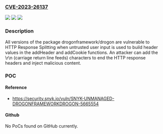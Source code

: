 ### [CVE-2023-26137](https://cve.mitre.org/cgi-bin/cvename.cgi?name=CVE-2023-26137)
![](https://img.shields.io/static/v1?label=Product&message=drogonframework%2Fdrogon&color=blue)
![](https://img.shields.io/static/v1?label=Version&message=0%3C%20*%20&color=brighgreen)
![](https://img.shields.io/static/v1?label=Vulnerability&message=HTTP%20Response%20Splitting&color=brighgreen)

### Description

All versions of the package drogonframework/drogon are vulnerable to HTTP Response Splitting when untrusted user input is used to build header values in the addHeader and addCookie functions. An attacker can add the \r\n (carriage return line feeds) characters to end the HTTP response headers and inject malicious content.

### POC

#### Reference
- https://security.snyk.io/vuln/SNYK-UNMANAGED-DROGONFRAMEWORKDROGON-5665554

#### Github
No PoCs found on GitHub currently.

